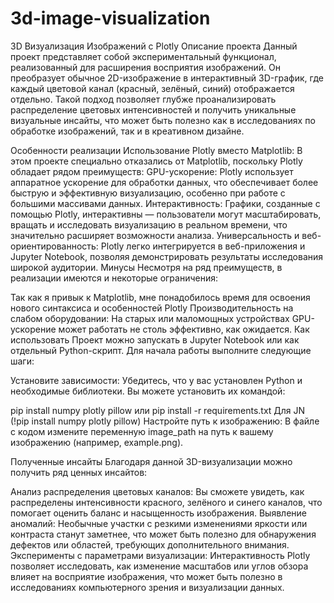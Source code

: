 # 3d-image-visualization
3D Визуализация Изображений с Plotly
Описание проекта
Данный проект представляет собой экспериментальный функционал, реализованный для расширения восприятия изображений. Он преобразует обычное 2D-изображение в интерактивный 3D-график, где каждый цветовой канал (красный, зелёный, синий) отображается отдельно. Такой подход позволяет глубже проанализировать распределение цветовых интенсивностей и получить уникальные визуальные инсайты, что может быть полезно как в исследованиях по обработке изображений, так и в креативном дизайне.

Особенности реализации
Использование Plotly вместо Matplotlib:
В этом проекте специально отказались от Matplotlib, поскольку Plotly обладает рядом преимуществ:
GPU-ускорение: Plotly использует аппаратное ускорение для обработки данных, что обеспечивает более быструю и эффективную визуализацию, особенно при работе с большими массивами данных.
Интерактивность: Графики, созданные с помощью Plotly, интерактивны — пользователи могут масштабировать, вращать и исследовать визуализацию в реальном времени, что значительно расширяет возможности анализа.
Универсальность и веб-ориентированность: Plotly легко интегрируется в веб-приложения и Jupyter Notebook, позволяя демонстрировать результаты исследования широкой аудитории.
Минусы
Несмотря на ряд преимуществ, в реализации имеются и некоторые ограничения:

Так как я привык к Matplotlib, мне понадобилось время для освоения нового синтаксиса и особенностей Plotly
Производительность на слабом оборудовании: На старых или маломощных устройствах GPU-ускорение может работать не столь эффективно, как ожидается.
Как использовать
Проект можно запускать в Jupyter Notebook или как отдельный Python-скрипт. Для начала работы выполните следующие шаги:

Установите зависимости:
Убедитесь, что у вас установлен Python и необходимые библиотеки. Вы можете установить их командой:

pip install numpy plotly pillow
или
pip install -r requirements.txt
Для JN (!pip install numpy plotly pillow)
Настройте путь к изображению:
В файле с кодом измените переменную image_path на путь к вашему изображению (например, example.png).

Полученные инсайты
Благодаря данной 3D-визуализации можно получить ряд ценных инсайтов:

Анализ распределения цветовых каналов:
Вы сможете увидеть, как распределены интенсивности красного, зелёного и синего каналов, что помогает оценить баланс и насыщенность изображения.
Выявление аномалий:
Необычные участки с резкими изменениями яркости или контраста станут заметнее, что может быть полезно для обнаружения дефектов или областей, требующих дополнительного внимания.
Эксперименты с параметрами визуализации:
Интерактивность Plotly позволяет исследовать, как изменение масштабов или углов обзора влияет на восприятие изображения, что может быть полезно в исследованиях компьютерного зрения и визуализации данных.
